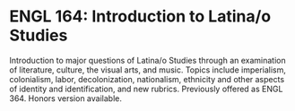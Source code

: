 # ENGL 164: Introduction to Latina/o Studies

Introduction to major questions of Latina/o Studies through an examination of literature, culture, the visual arts, and music. Topics include imperialism, colonialism, labor, decolonization, nationalism, ethnicity and other aspects of identity and identification, and new rubrics. Previously offered as ENGL 364. Honors version available.